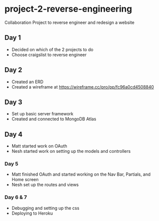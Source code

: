 # project-2-reverse-engineering
Collaboration Project to reverse engineer and redesign a website

## Day 1
* Decided on which of the 2 projects to do
* Choose craigslist to reverse engineer

## Day 2
* Created an ERD
* Created a wireframe at https://wireframe.cc/pro/pp/fc96a0cd4508840

## Day 3
* Set up basic server framework
* Created and connected to MongoDB Atlas

## Day 4 
* Matt started work on OAuth
* Nesh started work on setting up the models and controllers

### Day 5
* Matt finished OAuth and started working on the Nav Bar, Partials, and Home screen
* Nesh set up the routes and views

### Day 6 & 7
* Debugging and setting up the css
* Deploying to Heroku
